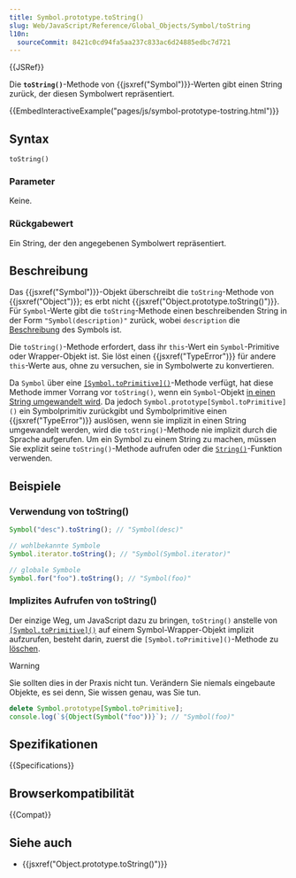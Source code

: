 ```yaml
---
title: Symbol.prototype.toString()
slug: Web/JavaScript/Reference/Global_Objects/Symbol/toString
l10n:
  sourceCommit: 8421c0cd94fa5aa237c833ac6d24885edbc7d721
---
```


{{JSRef}}

Die **`toString()`**-Methode von {{jsxref("Symbol")}}-Werten gibt einen String zurück, der diesen Symbolwert repräsentiert.

{{EmbedInteractiveExample("pages/js/symbol-prototype-tostring.html")}}

## Syntax

```js-nolint
toString()
```

### Parameter

Keine.

### Rückgabewert

Ein String, der den angegebenen Symbolwert repräsentiert.

## Beschreibung

Das {{jsxref("Symbol")}}-Objekt überschreibt die `toString`-Methode von {{jsxref("Object")}}; es erbt nicht
{{jsxref("Object.prototype.toString()")}}. Für `Symbol`-Werte gibt die `toString`-Methode einen beschreibenden String in der Form `"Symbol(description)"` zurück, wobei `description` die [Beschreibung](/de/docs/Web/JavaScript/Reference/Global_Objects/Symbol/description) des Symbols ist.

Die `toString()`-Methode erfordert, dass ihr `this`-Wert ein `Symbol`-Primitive oder Wrapper-Objekt ist. Sie löst einen {{jsxref("TypeError")}} für andere `this`-Werte aus, ohne zu versuchen, sie in Symbolwerte zu konvertieren.

Da `Symbol` über eine [`[Symbol.toPrimitive]()`](/de/docs/Web/JavaScript/Reference/Global_Objects/Symbol/Symbol.toPrimitive)-Methode verfügt, hat diese Methode immer Vorrang vor `toString()`, wenn ein `Symbol`-Objekt [in einen String umgewandelt wird](/de/docs/Web/JavaScript/Reference/Global_Objects/String#string_coercion). Da jedoch `Symbol.prototype[Symbol.toPrimitive]()` ein Symbolprimitiv zurückgibt und Symbolprimitive einen {{jsxref("TypeError")}} auslösen, wenn sie implizit in einen String umgewandelt werden, wird die `toString()`-Methode nie implizit durch die Sprache aufgerufen. Um ein Symbol zu einem String zu machen, müssen Sie explizit seine `toString()`-Methode aufrufen oder die [`String()`](/de/docs/Web/JavaScript/Reference/Global_Objects/String/String#using_string_to_stringify_a_symbol)-Funktion verwenden.

## Beispiele

### Verwendung von toString()

```js
Symbol("desc").toString(); // "Symbol(desc)"

// wohlbekannte Symbole
Symbol.iterator.toString(); // "Symbol(Symbol.iterator)"

// globale Symbole
Symbol.for("foo").toString(); // "Symbol(foo)"
```

### Implizites Aufrufen von toString()

Der einzige Weg, um JavaScript dazu zu bringen, `toString()` anstelle von [`[Symbol.toPrimitive]()`](/de/docs/Web/JavaScript/Reference/Global_Objects/Symbol/Symbol.toPrimitive) auf einem Symbol-Wrapper-Objekt implizit aufzurufen, besteht darin, zuerst die `[Symbol.toPrimitive]()`-Methode zu [löschen](/de/docs/Web/JavaScript/Reference/Operators/delete).

> [!WARNING]
> Sie sollten dies in der Praxis nicht tun. Verändern Sie niemals eingebaute Objekte, es sei denn, Sie wissen genau, was Sie tun.

```js
delete Symbol.prototype[Symbol.toPrimitive];
console.log(`${Object(Symbol("foo"))}`); // "Symbol(foo)"
```

## Spezifikationen

{{Specifications}}

## Browserkompatibilität

{{Compat}}

## Siehe auch

- {{jsxref("Object.prototype.toString()")}}
